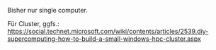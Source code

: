 Bisher nur single computer.

Für Cluster, ggfs.:
https://social.technet.microsoft.com/wiki/contents/articles/2539.diy-supercomputing-how-to-build-a-small-windows-hpc-cluster.aspx